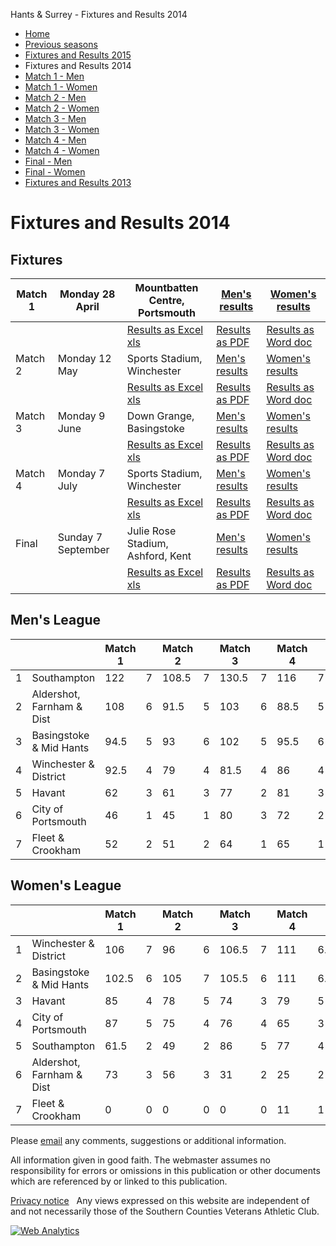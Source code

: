 


Hants \& Surrey \- Fixtures and Results 2014








* [Home](../index.html)
* [Previous seasons](../previous.html)
* [Fixtures and Results 2015](../2015/fixtures2015.html)
* Fixtures and Results 2014
* [Match 1 \- Men](match1men2014.html)
* [Match 1 \- Women](match1women2014.html)
* [Match 2 \- Men](match2men2014.html)
* [Match 2 \- Women](match2women2014.html)
* [Match 3 \- Men](match3men2014.html)
* [Match 3 \- Women](match3women2014.html)
* [Match 4 \- Men](match4men2014.html)
* [Match 4 \- Women](match4women2014.html)
* [Final \- Men](finalmen2014.html)
* [Final \- Women](finalwomen2014.html)
* [Fixtures and Results 2013](../2013/fixtures2013.html)







Fixtures and Results 2014
=========================


Fixtures
--------




| Match 1 | Monday 28 April | Mountbatten Centre, Portsmouth | [Men's results](match1men2014.html) | [Women's results](match1women2014.html) |
| --- | --- | --- | --- | --- |
|  |  | [Results as Excel xls](SCVETS14%20Match%201%20Results.xls) | [Results as PDF](SCVETS14%20Match%201%20Results.pdf) | [Results as Word doc](SCVETS14%20Match%201%20Results.doc) |
| Match 2 | Monday 12 May | Sports Stadium, Winchester | [Men's results](match2men2014.html) | [Women's results](match2women2014.html) |
|  |  | [Results as Excel xls](SCVETS14%20Match%202%20Results.xls) | [Results as PDF](SCVETS14%20Match%202%20Results.pdf) | [Results as Word doc](SCVETS14%20Match%202%20Results.doc) |
| Match 3 | Monday 9 June | Down Grange, Basingstoke | [Men's results](match3men2014.html) | [Women's results](match3women2014.html) |
|  |  | [Results as Excel xls](SCVETS14%20Match%203%20Results.xls) | [Results as PDF](SCVETS14%20Match%203%20Results.pdf) | [Results as Word doc](SCVETS14%20Match%203%20Results.doc) |
| Match 4 | Monday 7 July | Sports Stadium, Winchester | [Men's results](match4men2014.html) | [Women's results](match4women2014.html) |
|  |  | [Results as Excel xls](SCVETS14%20Match%204%20Results.xls) | [Results as PDF](SCVETS14%20Match%204%20Results.pdf) | [Results as Word doc](SCVETS14%20Match%204%20Results.doc) |
| Final | Sunday 7 September | Julie Rose Stadium, Ashford, Kent | [Men's results](finalmen2014.html) | [Women's results](finalwomen2014.html) |
|  |  | [Results as Excel xls](SCVETS14%20Final%20Results.xls) | [Results as PDF](SCVETS14%20Final%20Results.pdf) | [Results as Word doc](SCVETS14%20Final%20Results.doc) |


Men's League
------------




|  |  | Match 1 | | Match 2 | | Match 3 | | Match 4 | | Total | |
| --- | --- | --- | --- | --- | --- | --- | --- | --- | --- | --- | --- |
| 1 | Southampton | 122 | 7 | 108\.5 | 7 | 130\.5 | 7 | 116 | 7 | 28 | 477 |
| 2 | Aldershot, Farnham \& Dist | 108 | 6 | 91\.5 | 5 | 103 | 6 | 88\.5 | 5 | 22 | 391 |
| 3 | Basingstoke \& Mid Hants | 94\.5 | 5 | 93 | 6 | 102 | 5 | 95\.5 | 6 | 22 | 385 |
| 4 | Winchester \& District | 92\.5 | 4 | 79 | 4 | 81\.5 | 4 | 86 | 4 | 16 | 339 |
| 5 | Havant | 62 | 3 | 61 | 3 | 77 | 2 | 81 | 3 | 11 | 281 |
| 6 | City of Portsmouth | 46 | 1 | 45 | 1 | 80 | 3 | 72 | 2 | 7 | 243 |
| 7 | Fleet \& Crookham | 52 | 2 | 51 | 2 | 64 | 1 | 65 | 1 | 6 | 232 |


Women's League
--------------




|  |  | Match 1 | | Match 2 | | Match 3 | | Match 4 | | Total | |
| --- | --- | --- | --- | --- | --- | --- | --- | --- | --- | --- | --- |
| 1 | Winchester \& District | 106 | 7 | 96 | 6 | 106\.5 | 7 | 111 | 6\.5 | 26\.5 | 419\.5 |
| 2 | Basingstoke \& Mid Hants | 102\.5 | 6 | 105 | 7 | 105\.5 | 6 | 111 | 6\.5 | 25\.5 | 424 |
| 3 | Havant | 85 | 4 | 78 | 5 | 74 | 3 | 79 | 5 | 17 | 316 |
| 4 | City of Portsmouth | 87 | 5 | 75 | 4 | 76 | 4 | 65 | 3 | 16 | 303 |
| 5 | Southampton | 61\.5 | 2 | 49 | 2 | 86 | 5 | 77 | 4 | 13 | 273\.5 |
| 6 | Aldershot, Farnham \& Dist | 73 | 3 | 56 | 3 | 31 | 2 | 25 | 2 | 10 | 185 |
| 7 | Fleet \& Crookham | 0 | 0 | 0 | 0 | 0 | 0 | 11 | 1 | 1 | 11 |







Please [email](/hands/antispam.html) any comments, suggestions or additional information.


All information given in good faith. The webmaster assumes no
responsibility for errors or omissions in this publication or other
documents which are referenced by or linked to this publication.  

[Privacy notice](/Hampshire-Vets-League-Privacy-notice.pdf)   Any views expressed on this website are independent of and not
necessarily those of the Southern Counties Veterans Athletic Club.





[![Web
Analytics](//c.statcounter.com/7205105/0/0e2355ee/1/)](http://statcounter.com/ "Web Analytics")



